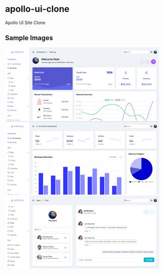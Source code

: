 # apollo-ui-clone

Apollo UI Site Clone

## Sample Images

![Image 1](https://github.com/Clituschris/apollo-ui-clone/blob/main/public/screenshots/sample1.png)
![Image 2](https://github.com/Clituschris/apollo-ui-clone/blob/main/public/screenshots/sample2.png)
![Image 3](https://github.com/Clituschris/apollo-ui-clone/blob/main/public/screenshots/sample3.png)
